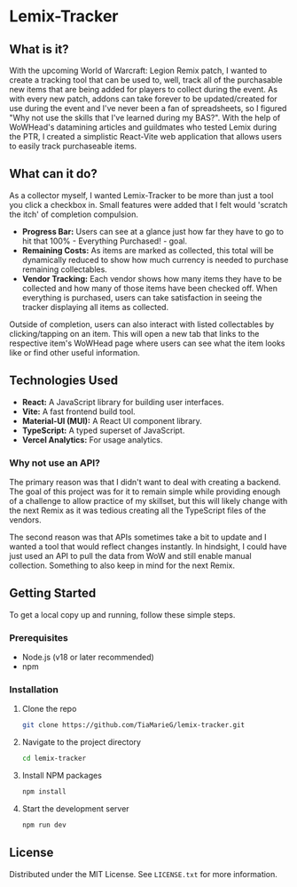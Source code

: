 # Lemix-Tracker

## What is it?

With the upcoming World of Warcraft: Legion Remix patch, I wanted to create a tracking tool that can be used to, well, track all of the purchasable new items that are being added for players to collect during the event. As with every new patch, addons can take forever to be updated/created for use during the event and I've never been a fan of spreadsheets, so I figured "Why not use the skills that I've learned during my BAS?". With the help of WoWHead's datamining articles and guildmates who tested Lemix during the PTR, I created a simplistic React-Vite web application that allows users to easily track purchaseable items.

## What can it do?

As a collector myself, I wanted Lemix-Tracker to be more than just a tool you click a checkbox in. Small features were added that I felt would 'scratch the itch' of completion compulsion.

-   **Progress Bar:** Users can see at a glance just how far they have to go to hit that 100% - Everything Purchased! - goal.
-   **Remaining Costs:** As items are marked as collected, this total will be dynamically reduced to show how much currency is needed to purchase remaining collectables.
-   **Vendor Tracking:** Each vendor shows how many items they have to be collected and how many of those items have been checked off. When everything is purchased, users can take satisfaction in seeing the tracker displaying all items as collected.

Outside of completion, users can also interact with listed collectables by clicking/tapping on an item. This will open a new tab that links to the respective item's WoWHead page where users can see what the item looks like or find other useful information.

## Technologies Used

* **React:** A JavaScript library for building user interfaces.
* **Vite:** A fast frontend build tool.
* **Material-UI (MUI):** A React UI component library.
* **TypeScript:** A typed superset of JavaScript.
* **Vercel Analytics:** For usage analytics.

### Why not use an API?

The primary reason was that I didn't want to deal with creating a backend. The goal of this project was for it to remain simple while providing enough of a challenge to allow practice of my skillset, but this will likely change with the next Remix as it was tedious creating all the TypeScript files of the vendors.

The second reason was that APIs sometimes take a bit to update and I wanted a tool that would reflect changes instantly. In hindsight, I could have just used an API to pull the data from WoW and still enable manual collection. Something to also keep in mind for the next Remix.

## Getting Started

To get a local copy up and running, follow these simple steps.

### Prerequisites

* Node.js (v18 or later recommended)
* npm

### Installation

1.  Clone the repo
    ```sh
    git clone https://github.com/TiaMarieG/lemix-tracker.git
    ```
2.  Navigate to the project directory
    ```sh
    cd lemix-tracker
    ```
3.  Install NPM packages
    ```sh
    npm install
    ```
4.  Start the development server
    ```sh
    npm run dev
    ```

## License

Distributed under the MIT License. See `LICENSE.txt` for more information.